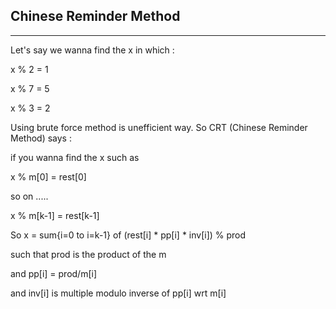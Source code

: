 ## Chinese Reminder Method
---------------------------
Let's say we wanna find the x in which :

x % 2 = 1

x % 7 = 5

x % 3 = 2

Using brute force method is unefficient way. So CRT (Chinese Reminder Method) says :

if you wanna find the x such as 

x % m[0] = rest[0]

so on .....

x % m[k-1] = rest[k-1]

So x = sum{i=0 to i=k-1} of (rest[i] * pp[i] * inv[i]) % prod

such that prod is the product of the m

and pp[i] = prod/m[i]

and inv[i] is multiple modulo inverse of pp[i] wrt m[i]


